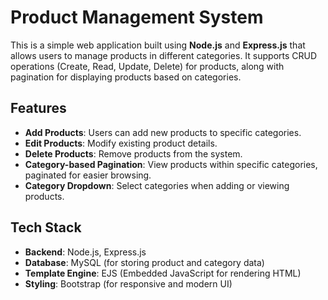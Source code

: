 # Product Management System

This is a simple web application built using **Node.js** and **Express.js** that allows users to manage products in different categories. It supports CRUD operations (Create, Read, Update, Delete) for products, along with pagination for displaying products based on categories.

## Features

- **Add Products**: Users can add new products to specific categories.
- **Edit Products**: Modify existing product details.
- **Delete Products**: Remove products from the system.
- **Category-based Pagination**: View products within specific categories, paginated for easier browsing.
- **Category Dropdown**: Select categories when adding or viewing products.
  
## Tech Stack

- **Backend**: Node.js, Express.js
- **Database**: MySQL (for storing product and category data)
- **Template Engine**: EJS (Embedded JavaScript for rendering HTML)
- **Styling**: Bootstrap (for responsive and modern UI)

